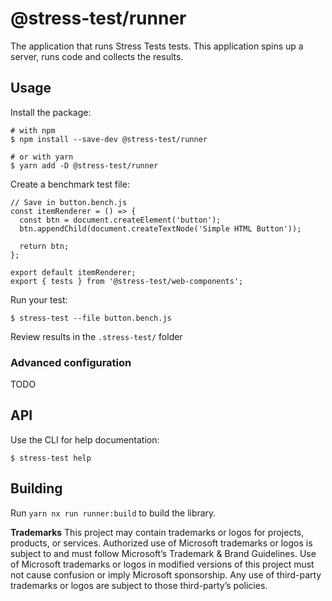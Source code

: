 # @stress-test/runner

The application that runs Stress Tests tests. This application spins up a server, runs code and collects the results.

## Usage

Install the package:

```shell
# with npm
$ npm install --save-dev @stress-test/runner

# or with yarn
$ yarn add -D @stress-test/runner
```

Create a benchmark test file:

```tsx
// Save in button.bench.js
const itemRenderer = () => {
  const btn = document.createElement('button');
  btn.appendChild(document.createTextNode('Simple HTML Button'));
  
  return btn;
};

export default itemRenderer;
export { tests } from '@stress-test/web-components';
```

Run your test:

```shell
$ stress-test --file button.bench.js
```

Review results in the `.stress-test/` folder

### Advanced configuration

TODO

## API

Use the CLI for help documentation:

```shell
$ stress-test help
```

## Building

Run `yarn nx run runner:build` to build the library.

**Trademarks** This project may contain trademarks or logos for projects, products, or services. Authorized use of Microsoft trademarks or logos is subject to and must follow Microsoft’s Trademark & Brand Guidelines. Use of Microsoft trademarks or logos in modified versions of this project must not cause confusion or imply Microsoft sponsorship. Any use of third-party trademarks or logos are subject to those third-party’s policies.